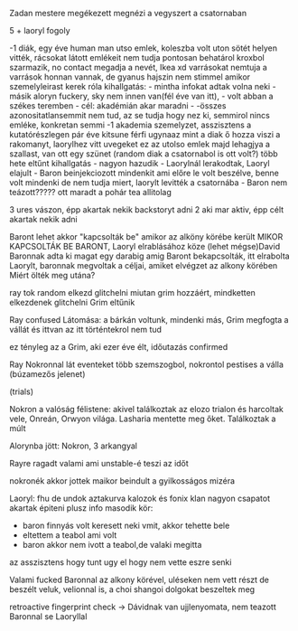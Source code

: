 Zadan mestere megékezett
megnézi a vegyszert a csatornaban

5 + laoryl fogoly

-1 diák, egy éve 
	human man
	utso emlek, koleszba volt uton
	sötét helyen vitték, rácsokat látott
	emlékeit nem tudja pontosan behatárol
	kroxbol szarmazik, no contact
	megadja a nevét, Ikea xd
	varrásokat nemtuja a varrások honnan vannak, de gyanus
	hajszin nem stimmel amikor szemelyleirast kerek róla
	kihallgatás:
	- mintha infokat adtak volna neki
	- másik aloryn fuckery, sky nem innen van(fél éve van itt), 
	- volt abban a székes teremben
	- cél: akadémián akar maradni
	- 
-összes azonositatlansemmit nem tud, az se tudja hogy nez ki, semmirol nincs emléke, konkretan semmi
-1 akademia szemelyzet, asszisztens a kutatórészlegen pár éve
	kitsune férfi
	ugynaaz mint a diak
	ő hozza viszi a rakomanyt, laorylhez vitt uvegeket ez az utolso emlek majd lehagjya a szallast, van ott egy szünet
	(random diak a csatornabol is ott volt?)
	több hete eltűnt
	kihallgatás
	- nagyon hazudik
	- Laorylnál lerakodtak, Laoryl elajult
	- Baron beinjekciozott mindenkit ami előre le volt beszélve, benne volt mindenki de nem tudja miert, laorylt levitték a csatornába
	- Baron nem teázott????? ott maradt a pohár tea allitolag



3 ures vászon, épp akartak nekik backstoryt adni
2 aki mar aktiv, épp célt akartak nekik adni

Baront lehet akkor "kapcsolták be" amikor az alköny körébe került
MIKOR KAPCSOLTÁK BE BARONT, Laoryl elrablásához köze
(lehet mégse)David Baronnak adta ki magat egy darabig amig Baront bekapcsolták, itt elrabolta Laorylt, baronnak megvoltak a céljai, amiket elvégzet az alkony körében
Miért ölték meg utána?



ray tok random elkezd glitchelni miutan grim hozzáért, mindketten elkezdenek glitchelni
Grim eltűnik

Ray confused
Látomása:
a bárkán voltunk, mindenki más, Grim megfogta a vállát és ittvan
az itt történtekrol nem tud

ez tényleg az a Grim, aki ezer éve élt, időutazás confirmed

Ray Nokronnal lát eventeket több szemszogbol, nokrontol pestises a válla (búzamezős jelenet)

(trials)

Nokron a valóság félistene: akivel találkoztak az elozo trialon és harcoltak vele, Onreán, Orwyon világa. Lasharia mentette meg őket. Találkoztak a múlt 

Alorynba jött: Nokron, 3 arkangyal

Rayre ragadt valami ami unstable-é teszi az időt

nokronék akkor jottek maikor beindult a gyilkosságos mizéra

Laoryl: fhu de undok aztakurva
kalozok és fonix klan nagyon csapatot akartak épiteni
plusz info masodik kör:
- baron finnyás volt keresett neki vmit, akkor tehette bele
- eltettem a teabol ami volt
- baron akkor nem ivott a teabol,de valaki megitta


az asszisztens hogy tunt ugy el hogy nem vette eszre senki

Valami fucked Baronnal az alkony körével, uléseken nem vett részt de beszélt veluk, velionnal is, a choi shangoi dolgokat beszeltek meg

retroactive fingerprint check -> Dávidnak van ujjlenyomata, nem teazott Baronnal se Laoryllal